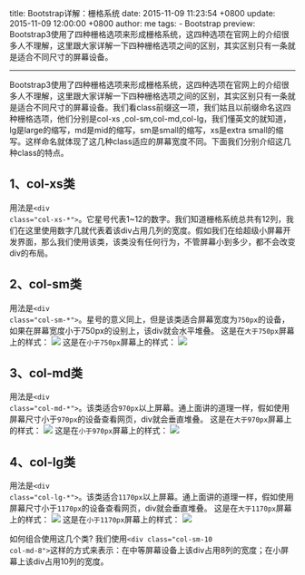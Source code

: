 title: Bootstrap详解：栅格系统
date: 2015-11-09 11:23:54 +0800
update: 2015-11-09 12:00:00 +0800
author: me
tags:
    - Bootstrap
preview: Bootstrap3使用了四种栅格选项来形成栅格系统，这四种选项在官网上的介绍很多人不理解，这里跟大家详解一下四种栅格选项之间的区别，其实区别只有一条就是适合不同尺寸的屏幕设备。

---
Bootstrap3使用了四种栅格选项来形成栅格系统，这四种选项在官网上的介绍很多人不理解，这里跟大家详解一下四种栅格选项之间的区别，其实区别只有一条就是适合不同尺寸的屏幕设备。我们看class前缀这一项，我们姑且以前缀命名这四种栅格选项，他们分别是col-xs ,col-sm,col-md,col-lg，我们懂英文的就知道，lg是large的缩写，md是mid的缩写，sm是small的缩写，xs是extra small的缩写。这样命名就体现了这几种class适应的屏幕宽度不同。下面我们分别介绍这几种class的特点。 

## 1、col-xs类
用法是<code>&lt;div class="col-xs-*"&gt;</code>。它星号代表1~12的数字。我们知道栅格系统总共有12列，我们在这里使用数字几就代表着该div占用几列的宽度。假如我们在给超级小屏幕开发界面，那么我们使用该类，该类没有任何行为，不管屏幕小到多少，都不会改变div的布局。

## 2、col-sm类
用法是<code>&lt;div class="col-sm-*"&gt;</code>。星号的意义同上，但是该类适合屏幕宽度为`750px`的设备，如果在屏幕宽度小于750px的设别上，该div就会水平堆叠。
这是在`大于750px`屏幕上的样式：
![](http://7xoatu.com1.z0.glb.clouddn.com/o_1ahgo0fcs11eg114i150n8mtgdga.jpg)
这是在`小于750px`屏幕上的样式：
![](http://7xoatu.com1.z0.glb.clouddn.com/o_1ahgnv4oa1o2ni62183v8l61npea.jpg)


## 3、col-md类
用法是<code>&lt;div class="col-md-*"&gt;</code>。该类适合`970px`以上屏幕。通上面讲的道理一样，假如使用屏幕尺寸小于`970px`的设备查看网页，div就会垂直堆叠。
这是在`大于970px`屏幕上的样式：
![](http://7xoatu.com1.z0.glb.clouddn.com/o_1ahgo0fcs11eg114i150n8mtgdga.jpg)
这是在`小于970px`屏幕上的样式：
![](http://7xoatu.com1.z0.glb.clouddn.com/o_1ahgnv4oa1o2ni62183v8l61npea.jpg)


## 4、col-lg类
用法是<code>&lt;div class="col-lg-*"&gt;</code>。该类适合`1170px`以上屏幕。通上面讲的道理一样，假如使用屏幕尺寸小于`1170px`的设备查看网页，div就会垂直堆叠。
这是在`大于1170px`屏幕上的样式：
![](http://7xoatu.com1.z0.glb.clouddn.com/o_1ahgo0fcs11eg114i150n8mtgdga.jpg)
这是在`小于1170px`屏幕上的样式：
![](http://7xoatu.com1.z0.glb.clouddn.com/o_1ahgnv4oa1o2ni62183v8l61npea.jpg)

如何组合使用这几个类?
我们使用<code>&lt;div class="col-sm-10 col-md-8"&gt;</code>这样的方式来表示：在中等屏幕设备上该div占用8列的宽度；在小屏幕上该div占用10列的宽度。